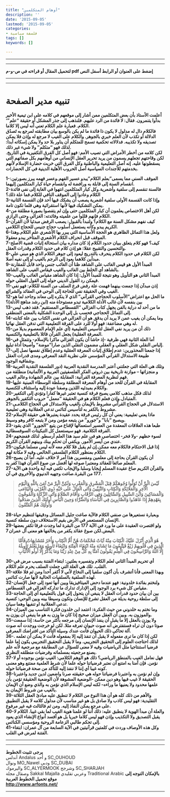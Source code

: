 ```yaml
---
title: "أوهام المتكلمين"
description: ''
date: '2015-09-05'
lastmod: '2015-09-05'
categories:
- فلسفة سياسية
tags: []
keywords: []

---
```

---

---

**لتحميل المقال أو قراءته في ص-و-م pdf إضغط على العنوان أو الرابط أسفل النص**

---



---

# تنبيه مدير الصفحة

**أعلمت الأستاذ بأن بعض المتكلمين ممن أشار إلى موقعهم في كلامه على ابن تيمية الأخير بدأوا يتنمرون. فقال: لا فائدة من الرد عليهم. فلنذهب إلى جذر المشكل أو حقيقة “علم”‘ الكلام. فعبارة علم الكلام تعني أنه ليس إلا كلاما.  
فالكلام دال له مدلول لا يكون ذا فائدة ما لم يكن بالوسع بيان مطابقته لمرجع به تَصدُق الدلالة أو تكذب لأن العلم خبري بالجوهر. والكلام على الغيب لا مرجع له وإذن فلا يمكن تصديقه ولا تكذيبه. فدلالاته تحكمية تسمح للمتكلم أن يناور بلا حد ولا يمكن إسكاته أبدا: لذلك فهو “متكلم” ولا شيء غير ذلك.  
لكن كلامه من أخطر الأمراض التي تصيب الأمم: فهو أصل كل الفرق التكفيرية في التاريخ. لكن وقاحتهم تجعلهم يسمون من يريد تحرير العقل الإنساني من أوهامهم بكل صفاتهم التي يسقطونها عليه. إنه أصل التعليمية والباطنية وكل الفرق التي خربت حضارة الإسلام لأنهم بخدمتهم للأجندات السياسية أصل الحروب الأهلية الدينية في كل الحضارات.**

**1-الموقف السني مما يسمى”بعلم الكلام”يبدو عسير الفهم.وعسر فهمه يبرز بصورتين: انقسام السنة إلى قابلة به ورافضة له وانقسام حياة كبار المتكلمين إليهما.  
2-فالسنة تنقسم إلى سلفية وأشعرية.وكل كبار المتكلمين انتهوا في الغاية إلى نفي فائدة الكلام وعادوا إلى الموقف النافي للكلام.فما علة ذلك؟  
3-وإذا كانت القسمة الأولى سلفية أشعرية يصعب أن يشكك فيها أحد فإن القسمة الثانية يمكن التشكيك فيها لأنها استقرائية وهي قلما تكون تامة.  
4-لكن أهل الاختصاص يعلمون أن كبار المتكلمين حتى وإن لم يتفصوا بصورة مطلقة من الكلام فإنهم قللوا من علميته وفائدته: الغزالي وحتى الرازي.  
5-كيف نفهم مشكل السنة مع الكلام؟ ولنبدأ بالقبول: يصعب الرفض مبدئيا لأن القرآن الكريم يبدو وكأنه يستعمل أسلوب حجاج جنيس للحجاج الكلامي.  
6-ولعل هذا التماثل الظاهري هو الحجة الأساسية التي يبرر بها الأشعري علم الكلام.وهذا الموقف قبل انحراف الكلام الأشعري المتأخر يبدو معقولا.  
7-كيف؟ فهو كلام يتعلق ببيان حدود الكلام إذ كان مداره بيان استحالة إثبات قضية الاصلح والتحسين والتقبيح عقلا: هو إذن كلام في حدود الكلام وقدرات العقل.  
8-لكن الكلام في حدود الكلام ينحرف بالتدريج ليعود إلى جوهر الكلام الذي هو مبني على مبدأين كلاهما يعود إلى الرجم بالغيب أو إلى نفيه أصلا.  
9-المبدأ الأول هو قيس الغائب على الشاهد ظنا أن الغائب جنس واحد قابل للمقارنة بالشاهد أي الخلط بين الغائب والغيب فيقاس الغيب على الشاهد.  
10-المبدأ الثاني هو التأويل وهو نتيجة للمبدأ الأول: إذا كان الشاهد مقياس الغائب والغيب فيمكن رد القول الديني حوله إلى القول العقلي حوله.  
11-إذن مبدآن إذا جمعت بينهما فهمت علة رفض فرع السلف من السنة للكلام: فهو نفي الغيب وفي الحقيقة نفي للحاجة إلى الوحي في العقائد والشرائع.  
12-ما الحل مع اعتراض”الأسلوب الحجاجي القرآني” الذي لا ينكره إلى معاند وجاحد لما هو بين بنفسه لأن غالب الأدلة الكلامية تبدو مستوحاة منه (ابن رشد مناهج الأدلة)؟  
13-ما من أحد له دراية بالفن يجهل كتاب الغزالي “القسطاص المستقيم”.فقد ذهب ليس إلى التماثل الحجاجي فحسب بل إلى الوحدة الشكلية بالمعنى المنطقي.  
14-وما يمكن أن يغيب عمن لا يريد أن يدقق هو أن الغزالي في نفس الكتاب بين علة كتابته له وهي مضاعفة: فهو أولا للرد على الفرقة التعليمية التي تدفن العقل نهائيا.  
15-ذلك أن من يريد نفي العقل لتأسيس التعليمية (أي علم الإمام المعصوم بديلا من المعرفة العقلية) يجعل القرآن قائلا بالتعليمية والكنسية.  
16-أما العلة الثانية فهي ظرفية -إذ حاشا أن يكون الغزالي ماكرا بالإسلام- وتتمثل في إلباس النقلي شكل العقلي و العقلي مضمون النقلي الذين صارا”موضة” وأصبحا أداة تبليغ.  
17-إذا جمعنا المحذورين: عدم إطلاق إثبات المعرفة العقلية وعدم إطلاق نفسها نصل إلى طبيعة الاستدلال القرآني المؤسس على نظرية النقد المعرفي ومدى قدرات العقل وشفافية الوجود.  
18-وتلك هي العلة التي جعلتني أعتبر المدرسة النقدية العربية (دور الفلسفة النقدية العربية و منجزاتها – موازنة تاريخية بين ذروتي الفكر الفلسفيتين العربية و الألمانية) منطلقة من فهم لنظرية المعرفة القرآنية: المقابلة بين عالم الشهادة وعالم الغيب.  
19-المقابلة في القرآن للحد من أوهام المعرفة المطلقة وسلطة الوسطاء المبنية عليها والكلام بمبدئيه اللذين وصفنا عودة إليه واستئناف للكنسية.  
20-لذلك فكل مذهب كلامي يصبح فرقة كنسية تعتبر غيرها كفارا وتؤدي إلى التكفير المتبادل.وإذن فعلم الكلام هو في الحقيقة “معمل” حروب التكفير بالجوهر.  
21-الاستدلال في الحجاج القرآني مشروط بالإيمان بالغيب والاستدلال في الحجاج الكلامـي مشروط بالكفر به لتأسيس كنائس تدعي العقلانية وهي تعليمية.  
22-ماذا يعني تعليمية: يعني أن كل رئيس فرقة يحدد عقيدة يعتبرها هي حقيقة الإسلام ويصبح “بابا” و”جورو” من يتبعه مؤمن ومن لا يتبعه كافر وهو وسيط.  
23-طبعا هذه العلاقات المعقدة من العسير استعمالها لإقناع من يتبع “الجورو” الذي يقود الفرقة الكلامية. فهو سيستعمل كل التبكيتات السوفسطائية.  
24-لسوء حظهم -ولا فخر- اختصاصي هو في علم سيد هذا العلم أرسطو. لذلك ففضحهم عندي من أيسر الأمور. ويكفي أن تحكم بينك وبينهم القرآن الكريم.  
25-إذا قبل الاحتكام فالكلام معه ممكن.إن لم يقبل فلا كلام معه لأنه ليس مسلما.فيكون الكلام بمنظور الكلام الفلسفي الخالص.وفيه لا مكانة لهم.  
26-أن يكون القرآن بحاجة إلى معلمين ومفسرين هذا أمر لا خلاف عليه. أما أن يصبح المعلم صائغا للعقائد ومعتبرا صوغه لها أفضل من صوغ القرآن فهذا كفر به.  
27-والقرآن الكريم صاغ عقيدة المسلم إيجابا وسلبا.والإيجاب تكفي فيه آية واحدة هي الآية 177 من البقرة.صاغت وجهيه الدنيوي والأخروي في آن.**

> **لَيْسَ الْبِرَّ أَنْ تُوَلُّوا وُجُوهَكُمْ قِبَلَ الْمَشْرِقِ وَالْمَغْرِبِ وَلَكِنَّ الْبِرَّ مَنْ آمَنَ بِاللَّهِ وَالْيَوْمِ الْآخِرِ وَالْمَلَائِكَةِ وَالْكِتَابِ وَالنَّبِيِّينَ وَآتَى الْمَالَ عَلَى حُبِّهِ ذَوِي الْقُرْبَى وَالْيَتَامَى وَالْمَسَاكِينَ وَابْنَ السَّبِيلِ وَالسَّائِلِينَ وَفِي الرِّقَابِ وَأَقَامَ الصَّلَاةَ وَآتَى الزَّكَاةَ وَالْمُوفُونَ بِعَهْدِهِمْ إِذَا عَاهَدُوا وَالصَّابِرِينَ فِي الْبَأْسَاءِ وَالضَّرَّاءِ وَحِينَ الْبَأْسِ أُولَئِكَ الَّذِينَ صَدَقُوا وَأُولَئِكَ هُمُ الْمُتَّقُونَ**

**28-وبعبارة نستعيرها من صنفي الكلام فالآية صاغت جليل المسائل ودقيقها لتنظيم حياة الإنسان المستعمر في الأرض بقيم الاستخلاف دون سلطة كنسية.  
29-ولو اقتصرت العقيدة على ما ورد في الآية 177 من البقرة لما وجدت فرقا تكفر بعضها البعض.لكن صوغ عقائد يكفر من يخالفها هو معنى آل عمران 7.**

> **هُوَ الَّذِي أَنْزَلَ عَلَيْكَ الْكِتَابَ مِنْهُ آيَاتٌ مُحْكَمَاتٌ هُنَّ أُمُّ الْكِتَابِ وَأُخَرُ مُتَشَابِهَاتٌ فَأَمَّا الَّذِينَ فِي قُلُوبِهِمْ زَيْغٌ فَيَتَّبِعُونَ مَا تَشَابَهَ مِنْهُ ابْتِغَاءَ الْفِتْنَةِ وَابْتِغَاءَ تَأْوِيلِهِ وَمَا يَعْلَمُ تَأْوِيلَهُ إِلَّا اللَّهُ وَالرَّاسِخُونَ فِي الْعِلْمِ يَقُولُونَ آمَنَّا بِهِ كُلٌّ مِنْ عِنْدِ رَبِّنَا وَمَا يَذَّكَّرُ إِلَّا أُولُو الْأَلْبَابِ**

**30-أي تحريم المبدأ الثاني لعلم الكلام وتفسيره بعلتين: ابتغاء الفتنة بسبب مرض في القلب. تلك هي العلة التي جعلت السلف يحرم علم الكلام.  
31-وبهذا المعنى فأنا أتشرف بأن أكون سلفيا إلى النخاع لأني لا أكفر أحدا ومن ثم فلا علاقة لهذه السلفية بالسلفيات الحالية لأنها صارت كنائس.  
32-ولنختم بفائدة خلدونية: فهو عندما دحض الميتافيزيقا وبين أنها تعود إلى جعل الإنسان مقياس كل شيء برد الوجود إلى الإدارك تدارك ما تداركه الغزالي في القسطاس.  
33-بين أن بيان حدود قدرات العقل لا ينبغي أن يتحول إلى قول بالتعليمية أي إلى الحاجة إلى سلطة روحية بديلة من العقل تشرع للإنسان وتكون وسيطا بينه وبين الوحي: كنسية تدعي العقلانية او تنفيها وهما سيان.  
34-وما نختم به خلدوني من حيث الفكرة: اعتمد ابن خلدون فكرة التناسب بين الميزان والموزون به. وبين أن العقل ميزان صحيح إذا كان ما وزن به هو ما ينبغي أن يوزن به.  
35-ولا يوزن بالعقل إلا ما يقبل أن ينفذ الإنسان إلى مرجعه بأكثر من حاسة: إذا سمعت صوتا دون أن تراه فستفترض أنه صوت حيوان تعرفه مثلا. لكن لو خرجت ووجدت أنه صوت آلة تحاكي ذلك الحيوان فأنت عندك وسيلة التأكد من افتراضك المعرفي.  
36-لكن إذا كان ما ترى مفعوله لا يقبل أن تنفذ إليه إلا بمفعوله فأنت لا يمكن أن تعلمه . لذلك احتاجت العلوم إلى التحقيق التجريبي. وما لا يقبل التحقيق التجريبي يكون إما علما فرضيا استنتاجيا مثل الرياضيات وفيه لا معنى للسؤال عن المطابقة مع مرجعية لأنه علم يصنع مرجعيته بمسلماته وفرضيات منطلقه النظري.  
37-فهل نعامل الغيب بالمنطق الرياضي؟ ذلك هو الوهم الكلامي: الغيب نؤمن بوجوده أو لا نؤمن. فإن آمنا به امتنع أن نعتبر فرضياتنا حوله علما لأن شرط العلمية ممتنع وهو معنىى كونه غيبا أي إننا لا ننفذ إليه للتأكد من صحة فرضياتنا حوله.  
38-وإن لم نؤمن به واعتبرنا فرضياتنا حوله هي حقيقته صرنا واضعين لدين جديد واعتبرنا الحقيقة لا غيب فيها وهو دين ممكن -الوضعية المشوهة لأن الوضعية الحقيقة تؤمن بأن علمها محدود ولا يعنيها ما وراءه- لكنه ليس الإسلام الذي نؤمن به والذي وضع أن الإيمان بالغيب من شروط الإيمان به.  
39-والأهم من ذلك كله هو أن هذا النوع من الكلام لا تنطبق عليه مبادئ العقل الثلاثة التقليدية: فهو ليس كاذب ولا صادق بل هو غير مناسب لأن مدلول كلامه لا يقبل التطبيق على مرجع يمكن النفاذ إليه. ومن ثم فالثالث فيه غير مرفوع.  
40-والعلة أن مبدأ الهوية لا ينطبق عليه: ذلك أننا لو علمنا هوية الغيب لما بقي غيبا. الكلام لا يقبل التصديق ولا التكذيب وإذن فهو ليس كلاما خبريا بل هو أفسد أنواع الإنشاء الذي يعود إلى تحكم طالبي الزعامة الروحية ومؤسسي الكنائس.  
41-وكل هذه الأوصاف وردت في كلمتين قرآنيتين في الآية السابعة من آل عمران: ابتغاء الفتنة لمرض في القلب.**

---

---

**يرجى تثبيت الخطوط**   
 أندلس Andalus  و أحد SC\_OUHOUD  
 ونوال MO\_Nawel  ودبي SC\_DUBAI   
 واليرموك SC\_ALYERMOOK  وشرجح SC\_SHARJAH   
 وصقال مجلة Sakkal Majalla وعربي تقليدي Traditional Arabic  **بالإمكان التوجه إلى موقع تحميل الخطوط العربية  
 http://www.arfonts.net/**

---

###